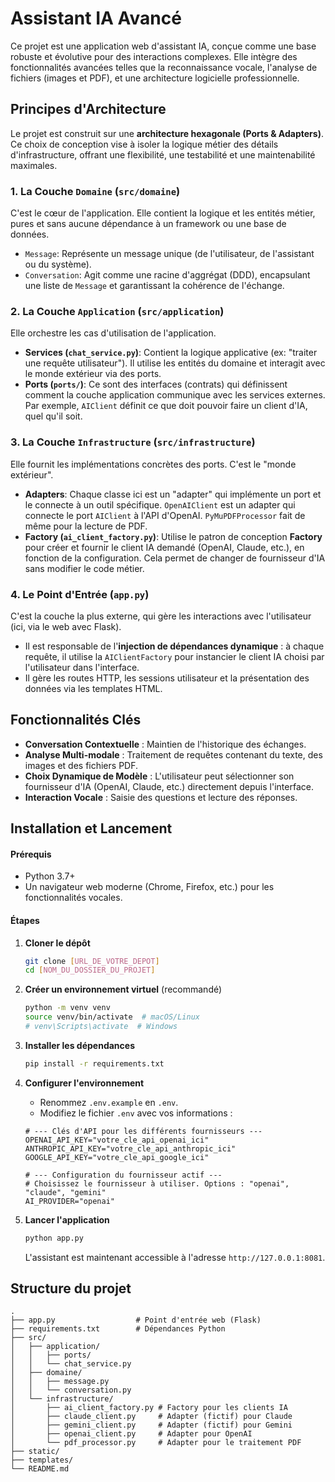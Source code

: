 # Assistant IA Avancé

Ce projet est une application web d'assistant IA, conçue comme une base robuste et évolutive pour des interactions complexes. Elle intègre des fonctionnalités avancées telles que la reconnaissance vocale, l'analyse de fichiers (images et PDF), et une architecture logicielle professionnelle.

## Principes d'Architecture

Le projet est construit sur une **architecture hexagonale (Ports & Adapters)**. Ce choix de conception vise à isoler la logique métier des détails d'infrastructure, offrant une flexibilité, une testabilité et une maintenabilité maximales.

### 1. La Couche `Domaine` (`src/domaine`)
C'est le cœur de l'application. Elle contient la logique et les entités métier, pures et sans aucune dépendance à un framework ou une base de données.
-   `Message`: Représente un message unique (de l'utilisateur, de l'assistant ou du système).
-   `Conversation`: Agit comme une racine d'aggrégat (DDD), encapsulant une liste de `Message` et garantissant la cohérence de l'échange.

### 2. La Couche `Application` (`src/application`)
Elle orchestre les cas d'utilisation de l'application.
-   **Services (`chat_service.py`)**: Contient la logique applicative (ex: "traiter une requête utilisateur"). Il utilise les entités du domaine et interagit avec le monde extérieur via des ports.
-   **Ports (`ports/`)**: Ce sont des interfaces (contrats) qui définissent comment la couche application communique avec les services externes. Par exemple, `AIClient` définit ce que doit pouvoir faire un client d'IA, quel qu'il soit.

### 3. La Couche `Infrastructure` (`src/infrastructure`)
Elle fournit les implémentations concrètes des ports. C'est le "monde extérieur".
-   **Adapters**: Chaque classe ici est un "adapter" qui implémente un port et le connecte à un outil spécifique. `OpenAIClient` est un adapter qui connecte le port `AIClient` à l'API d'OpenAI. `PyMuPDFProcessor` fait de même pour la lecture de PDF.
-   **Factory (`ai_client_factory.py`)**: Utilise le patron de conception **Factory** pour créer et fournir le client IA demandé (OpenAI, Claude, etc.), en fonction de la configuration. Cela permet de changer de fournisseur d'IA sans modifier le code métier.

### 4. Le Point d'Entrée (`app.py`)
C'est la couche la plus externe, qui gère les interactions avec l'utilisateur (ici, via le web avec Flask).
-   Il est responsable de l'**injection de dépendances dynamique** : à chaque requête, il utilise la `AIClientFactory` pour instancier le client IA choisi par l'utilisateur dans l'interface.
-   Il gère les routes HTTP, les sessions utilisateur et la présentation des données via les templates HTML.

## Fonctionnalités Clés
-   **Conversation Contextuelle** : Maintien de l'historique des échanges.
-   **Analyse Multi-modale** : Traitement de requêtes contenant du texte, des images et des fichiers PDF.
-   **Choix Dynamique de Modèle** : L'utilisateur peut sélectionner son fournisseur d'IA (OpenAI, Claude, etc.) directement depuis l'interface.
-   **Interaction Vocale** : Saisie des questions et lecture des réponses.

## Installation et Lancement

#### Prérequis
-   Python 3.7+
-   Un navigateur web moderne (Chrome, Firefox, etc.) pour les fonctionnalités vocales.

#### Étapes

1.  **Cloner le dépôt**
    ```bash
    git clone [URL_DE_VOTRE_DEPOT]
    cd [NOM_DU_DOSSIER_DU_PROJET]
    ```

2.  **Créer un environnement virtuel** (recommandé)
    ```bash
    python -m venv venv
    source venv/bin/activate  # macOS/Linux
    # venv\Scripts\activate  # Windows
    ```

3.  **Installer les dépendances**
    ```bash
    pip install -r requirements.txt
    ```

4.  **Configurer l'environnement**
    -   Renommez `.env.example` en `.env`.
    -   Modifiez le fichier `.env` avec vos informations :
    ```env
    # --- Clés d'API pour les différents fournisseurs ---
    OPENAI_API_KEY="votre_cle_api_openai_ici"
    ANTHROPIC_API_KEY="votre_cle_api_anthropic_ici"
    GOOGLE_API_KEY="votre_cle_api_google_ici"

    # --- Configuration du fournisseur actif ---
    # Choisissez le fournisseur à utiliser. Options : "openai", "claude", "gemini"
    AI_PROVIDER="openai"
    ```

5.  **Lancer l'application**
    ```bash
    python app.py
    ```
    L'assistant est maintenant accessible à l'adresse `http://127.0.0.1:8081`.

## Structure du projet

```
.
├── app.py                  # Point d'entrée web (Flask)
├── requirements.txt        # Dépendances Python
├── src/
│   ├── application/
│   │   ├── ports/
│   │   └── chat_service.py
│   ├── domaine/
│   │   ├── message.py
│   │   └── conversation.py
│   └── infrastructure/
│       ├── ai_client_factory.py # Factory pour les clients IA
│       ├── claude_client.py     # Adapter (fictif) pour Claude
│       ├── gemini_client.py     # Adapter (fictif) pour Gemini
│       ├── openai_client.py     # Adapter pour OpenAI
│       └── pdf_processor.py     # Adapter pour le traitement PDF
├── static/
├── templates/
└── README.md
```
